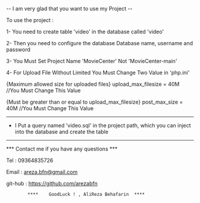 --  I am very glad that you want to use my Project --

To use the project :

1- You need to create table 'video' in the database called 'video'
 
2- Then you need to configure the database Database name, username and password

3- You Must Set Project Name 'MovieCenter' Not 'MovieCenter-main'

4- For Upload File Without Limited You Must Change Two Value in 'php.ini'

{Maximum allowed size for uploaded files}
 upload_max_filesize = 40M //You Must Change This Value 
 

 {Must be greater than or equal to upload_max_filesize}
post_max_size = 40M 	  //You Must Change This Value
  

------------------------------------------------------------------------------------------------------------------------
* I Put a query named 'video.sql' in the project path, which you can inject into the database and create the table
------------------------------------------------------------------------------------------------------------------------

*** Contact me if you have any questions ***

Tel : 09364835726

Email : areza.bfn@gmail.com

git-hub : https://github.com/arezabfn



			****	GoodLuck ! , AliReza Behafarin  ****                             
